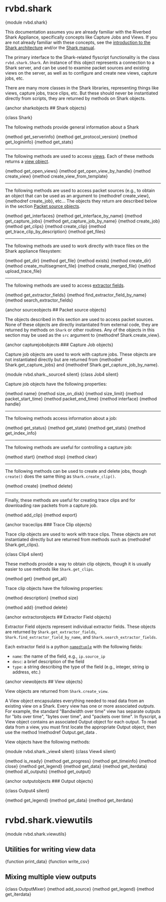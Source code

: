 rvbd.shark
==========

{module rvbd.shark}

This documentation assumes you are already familiar with the
Riverbed Shark Appliance,
specifically concepts like Capture Jobs and Views.
If you are not already familiar with these concepts,
see the [introduction to the Shark architecture](background)
and/or the [Shark manual](http://www.riverbed.com/us/products/cascade/cascade_shark_overview.php).

The primary interface to the Shark-related flyscript functionality
is the class `rvbd.shark.Shark`.
An instance of this object represents a connection to a Shark server,
and can be used to examine packet sources and existing views on the
server, as well as to configure and create new views, capture jobs, etc.

There are many more classes in the Shark libraries, representing
things like views, capture jobs, trace clips, etc.
But these should never be instantiated directly from scripts,
they are returned by methods on Shark objects.

{anchor sharkobjects ## Shark objects}

{class Shark}

The following methods provide general information about a Shark

{method get_serverinfo}
{method get_protocol_version}
{method get_logininfo}
{method get_stats}

* * *

The following methods are used to access [views](glossary.html#view).
Each of these methods returns a [view object](#viewobjects).

{method get_open_views}
{method get_open_view_by_handle}
{method create_view}
{method create_view_from_template}
   
* * *

The following methods are used to access packet sources
(e.g., to obtain an object that can be used as an argument to
{methodref create_view}, {methodref create_job}, etc...
The objects they return are described below in the section
[Packet source objects](#sourceobjects).

{method get_interfaces}
{method get_interface_by_name}
{method get_capture_jobs}
{method get_capture_job_by_name}
{method create_job}
{method get_clips}
{method create_clip}
{method get_trace_clip_by_description}
{method get_files}

* * *

The following methods are used to work directly with trace files
on the Shark appliance filesystem:

{method get_dir}
{method get_file}
{method exists}
{method create_dir}
{method create_multisegment_file}
{method create_merged_file}
{method upload_trace_file}

* * *

The following methods are used to access
[extractor fields](glossary.html#extractorfield).

{method get_extractor_fields}
{method find_extractor_field_by_name}
{method search_extractor_fields}


{anchor sourceobjects ## Packet source objects}

The objects described in this section are used to access packet sources.
None of these objects are directly instantiated from external code,
they are returned by methods on `Shark` or other routines.
Any of the objects in this section may be used as the `src`
argument to {methodref Shark.create_view}.

{anchor capturejobobjects ### Capture Job objects}

Capture job objects are used to work with capture jobs.
These objects are not instantiated directly but are returned from
{methodref Shark.get_capture_jobs}
and {methodref Shark.get_capture_job_by_name}.

{module rvbd.shark._source4 silent}
{class Job4 silent}

Capture job objects have the following properties:

{method name}
{method size_on_disk}
{method size_limit}
{method packet_start_time}
{method packet_end_time}
{method interface}
{method handle}

* * *

The following methods access information about a job:

{method get_status}
{method get_state}
{method get_stats}
{method get_index_info}

* * *

The following methods are useful for controlling a capture job:

{method start}
{method stop}
{method clear}

* * *

The following methods can be used to create and delete jobs,
though `create()` does the same thing as `Shark.create_clip()`.

{method create}
{method delete}

* * *

Finally, these methods are useful for creating trace clips and
for downloading raw packets from a capture job.

{method add_clip}
{method export}

{anchor traceclips ### Trace Clip objects}

Trace clip objects are used to work with trace clips.
These objects are not instantiated directly but are returned from
methods such as {methodref Shark.get_clips}.


{class Clip4 silent}

These methods provide a way to obtain clip objects, though it
is usually easier to use methods like `Shark.get_clips`.

{method get}
{method get_all}

Trace clip objects have the following properties:

<!-- document properties -->
{method description}
{method size}

{method add}
{method delete}

{anchor extractorobjects ## Extractor Field objects}

Extractor Field objects represent individual extractor fields.
These objects are returned by `Shark.get_extractor_fields`,
`Shark.find_extractor_field_by_name`, and `Shark.search_extractor_fields`.

<!--
replace ticks above with method references when ridl issues
worked out
{methodref Shark.get_extractor_fields},
{methodref Shark.find_extractor_field_by_name}, and
{methodref Shark.search_extractor_fields}.
-->

Each extractor field is a python
[`namedtuple`](http://docs.python.org/library/collections.html#collections.namedtuple)
with the following fields:

   * `name`: the name of the field, e.g., `ip.source_ip`
   * `desc`: a brief description of the field
   * `type`: a string describing the type of the field
     (e.g., integer, string ip address, etc.)


{anchor viewobjects ## View objects}

View objects are returned from `Shark.create_view`.

<!-- {methodref Shark.create_view} -->

A View object encapsulates everything needed to read data from
an existing view on a Shark.
Every view has one or more associated *outputs*.
For example, the standard "Bandwidth over time" view has separate
outputs for "bits over time", "bytes over time", and "packets over time".
In flyscript, a View object contains an associated Output object for
each output.  To read data from a view, you must first locate the
appropriate Output object, then use the method
!methodref Output.get_data .

View objects have the following methods:

{module rvbd.shark._view4 silent}
{class View4 silent}

{method is_ready}
{method get_progress}
{method get_timeinfo}
{method close}
{method get_legend}
{method get_data}
{method get_iterdata}
{method all_outputs}
{method get_output}


{anchor outputobjects ### Output objects}

{class Output4 silent}

{method get_legend}
{method get_data}
{method get_iterdata}


rvbd.shark.viewutils
====================

{module rvbd.shark.viewutils}

## Utilities for writing view data

{function print_data}
{function write_csv}

## Mixing multiple view outputs

{class OutputMixer}
{method add_source}
{method get_legend}
{method get_iterdata}

